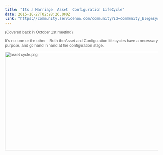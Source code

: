 ```yaml
---
title: "Its a Marriage  Asset  Configuration LifeCycle"
date: 2015-10-27T02:28:26.000Z
link: "https://community.servicenow.com/community?id=community_blog&sys_id=7fcde2e9dbd0dbc01dcaf3231f961940"
---
```

<p><span style="color: #666666; font-family: arial, sans-serif; font-size: 13px;">(Covered back in October 1st meeting)</span></p><p></p><p><span style="color: #666666; font-family: arial, sans-serif; font-size: 13px;">It's not one or the other.   Both the Asset and Configuration life-cycles have a necessary purpose, and go hand in hand at the configuration stage.</span></p><p></p><p><span style="color: #666666; font-family: arial, sans-serif; font-size: 13px;"><img  alt="asset cycle.png" class="image-1 jive-image" src="5ae4648adbdc5304b322f4621f96195f.iix" style="width: 620px; height: 324px;"/></span></p>